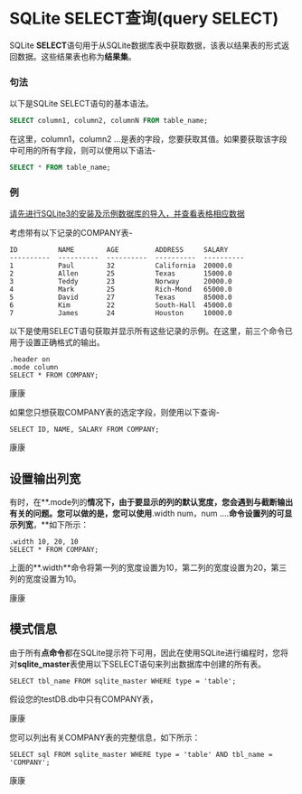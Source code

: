 # SQLite SELECT查询(query SELECT)

SQLite **SELECT**语句用于从SQLite数据库表中获取数据，该表以结果表的形式返回数据。这些结果表也称为**结果集**。

### 句法

以下是SQLite SELECT语句的基本语法。

```sql
SELECT column1, column2, columnN FROM table_name;
```

在这里，column1，column2 ...是表的字段，您要获取其值。如果要获取该字段中可用的所有字段，则可以使用以下语法-

```sql
SELECT * FROM table_name;
```

### 例

[请先进行SQLite3的安装及示例数据库的导入，并查看表格相应数据](/sqlite/setup.html)

考虑带有以下记录的COMPANY表-

```
ID          NAME        AGE         ADDRESS     SALARY
----------  ----------  ----------  ----------  ----------
1           Paul        32          California  20000.0
2           Allen       25          Texas       15000.0
3           Teddy       23          Norway      20000.0
4           Mark        25          Rich-Mond   65000.0
5           David       27          Texas       85000.0
6           Kim         22          South-Hall  45000.0
7           James       24          Houston     10000.0
```

以下是使用SELECT语句获取并显示所有这些记录的示例。在这里，前三个命令已用于设置正确格式的输出。

```
.header on
.mode column
SELECT * FROM COMPANY;
```

康康

如果您只想获取COMPANY表的选定字段，则使用以下查询-

```
SELECT ID, NAME, SALARY FROM COMPANY;
```

康康

## 设置输出列宽

有时，在**.mode列的**情况下，由于要显示的列的默认宽度，您会遇到与截断输出有关的问题。您可以做的是，您可以使用**.width num，num ....**命令设置列的可显示列宽**，**如下所示：

```
.width 10, 20, 10
SELECT * FROM COMPANY;
```

上面的**.width**命令将第一列的宽度设置为10，第二列的宽度设置为20，第三列的宽度设置为10。

康康

## 模式信息

由于所有**点命令**都在SQLite提示符下可用，因此在使用SQLite进行编程时，您将对**sqlite_master**表使用以下SELECT语句来列出数据库中创建的所有表。

```
SELECT tbl_name FROM sqlite_master WHERE type = 'table';
```

假设您的testDB.db中只有COMPANY表，

康康

您可以列出有关COMPANY表的完整信息，如下所示：

```
SELECT sql FROM sqlite_master WHERE type = 'table' AND tbl_name = 'COMPANY';
```

康康

